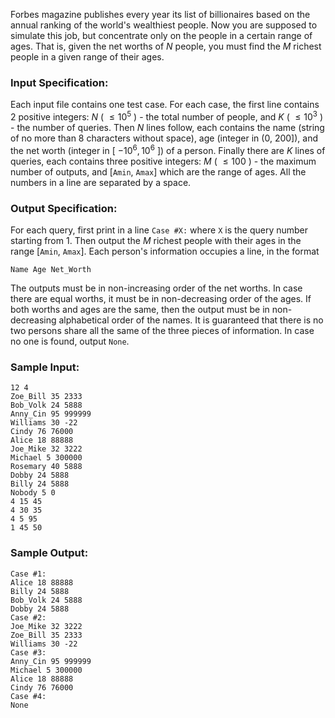 <!-- Title
The World's Richest (25)
-->
Forbes magazine publishes every year its list of billionaires based on the
annual ranking of the world's wealthiest people. Now you are supposed to
simulate this job, but concentrate only on the people in a certain range of
ages. That is, given the net worths of $N$ people, you must find the $M$
richest people in a given range of their ages.

### Input Specification:

Each input file contains one test case. For each case, the first line contains
2 positive integers: $N$ ( $\le 10^5$ ) - the total number of people, and $K$
( $\le 10^3$ ) - the number of queries. Then $N$ lines follow, each contains
the name (string of no more than 8 characters without space), age (integer in
(0, 200]), and the net worth (integer in [ $-10^6, 10^6$ ]) of a person.
Finally there are $K$ lines of queries, each contains three positive integers:
$M$ ( $\le 100$ ) - the maximum number of outputs, and [`Amin`, `Amax`] which
are the range of ages. All the numbers in a line are separated by a space.

### Output Specification:

For each query, first print in a line `Case #X:` where `X` is the query number
starting from 1. Then output the $M$ richest people with their ages in the
range [`Amin`, `Amax`]. Each person's information occupies a line, in the
format

```
Name Age Net_Worth
```

The outputs must be in non-increasing order of the net worths. In case there
are equal worths, it must be in non-decreasing order of the ages. If both
worths and ages are the same, then the output must be in non-decreasing
alphabetical order of the names. It is guaranteed that there is no two persons
share all the same of the three pieces of information. In case no one is
found, output `None`.

### Sample Input:

```
12 4
Zoe_Bill 35 2333
Bob_Volk 24 5888
Anny_Cin 95 999999
Williams 30 -22
Cindy 76 76000
Alice 18 88888
Joe_Mike 32 3222
Michael 5 300000
Rosemary 40 5888
Dobby 24 5888
Billy 24 5888
Nobody 5 0
4 15 45
4 30 35
4 5 95
1 45 50
```

### Sample Output:

```
Case #1:
Alice 18 88888
Billy 24 5888
Bob_Volk 24 5888
Dobby 24 5888
Case #2:
Joe_Mike 32 3222
Zoe_Bill 35 2333
Williams 30 -22
Case #3:
Anny_Cin 95 999999
Michael 5 300000
Alice 18 88888
Cindy 76 76000
Case #4:
None
```
